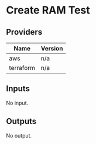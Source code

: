 # Create RAM Test


<!-- BEGIN TFDOCS -->
## Providers

| Name | Version |
|------|---------|
| aws | n/a |
| terraform | n/a |

## Inputs

No input.

## Outputs

No output.

<!-- END TFDOCS -->
